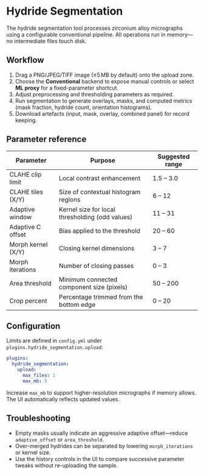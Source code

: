 # Hydride Segmentation

The hydride segmentation tool processes zirconium alloy micrographs using a configurable conventional pipeline. All operations run in memory—no intermediate files touch disk.

## Workflow

1. Drag a PNG/JPEG/TIFF image (≤5 MB by default) onto the upload zone.
2. Choose the **Conventional** backend to expose manual controls or select **ML proxy** for a fixed-parameter shortcut.
3. Adjust preprocessing and thresholding parameters as required.
4. Run segmentation to generate overlays, masks, and computed metrics (mask fraction, hydride count, orientation histograms).
5. Download artefacts (input, mask, overlay, combined panel) for record keeping.

## Parameter reference

| Parameter | Purpose | Suggested range |
| --- | --- | --- |
| CLAHE clip limit | Local contrast enhancement | 1.5 – 3.0 |
| CLAHE tiles (X/Y) | Size of contextual histogram regions | 6 – 12 |
| Adaptive window | Kernel size for local thresholding (odd values) | 11 – 31 |
| Adaptive C offset | Bias applied to the threshold | 20 – 60 |
| Morph kernel (X/Y) | Closing kernel dimensions | 3 – 7 |
| Morph iterations | Number of closing passes | 0 – 3 |
| Area threshold | Minimum connected component size (pixels) | 50 – 200 |
| Crop percent | Percentage trimmed from the bottom edge | 0 – 20 |

## Configuration

Limits are defined in `config.yml` under `plugins.hydride_segmentation.upload`:

```yaml
plugins:
  hydride_segmentation:
    upload:
      max_files: 1
      max_mb: 5
```

Increase `max_mb` to support higher-resolution micrographs if memory allows. The UI automatically reflects updated values.

## Troubleshooting

* Empty masks usually indicate an aggressive adaptive offset—reduce `adaptive_offset` or `area_threshold`.
* Over-merged hydrides can be separated by lowering `morph_iterations` or kernel size.
* Use the history controls in the UI to compare successive parameter tweaks without re-uploading the sample.
